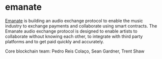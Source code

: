 **emanate**
===

[Emanate](https://emanate.live/) is building an audio exchange protocol to enable the music industry to exchange payments and collaborate using smart contracts. The Emanate audio exchange protocol is designed to enable artists to collaborate without knowing each other, to integrate with third party platforms and to get paid quickly and accurately.

Core blockchain team: Pedro Reis Colaço, Sean Gardner, Trent Shaw